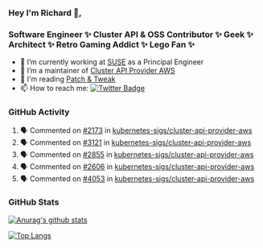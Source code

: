 ### Hey I'm Richard 👋, 

<h3 align="left">Software Engineer ✨ Cluster API & OSS Contributor ✨ Geek ✨ Architect ✨ Retro Gaming Addict ✨ Lego Fan ✨</h3>

- 🔭 I’m currently working at [SUSE](https://www.suse.com/) as a Principal Engineer
- 👯 I’m a maintainer of [Cluster API Provider AWS](https://github.com/kubernetes-sigs/cluster-api-provider-aws)
- 💬 I'm reading [Patch & Tweak](https://bjooks.com/products/patch-tweak-exploring-modular-synthesis)
- 📫 How to reach me: [![Twitter Badge](https://img.shields.io/badge/-@fruit_case-00acee?style=flat&logo=Twitter&logoColor=white)](https://twitter.com/intent/follow?screen_name=fruit_case "Follow on Twitter")

### GitHub Activity 

<!--START_SECTION:activity-->
1. 🗣 Commented on [#2173](https://github.com/kubernetes-sigs/cluster-api-provider-aws/issues/2173) in [kubernetes-sigs/cluster-api-provider-aws](https://github.com/kubernetes-sigs/cluster-api-provider-aws)
2. 🗣 Commented on [#3121](https://github.com/kubernetes-sigs/cluster-api-provider-aws/issues/3121) in [kubernetes-sigs/cluster-api-provider-aws](https://github.com/kubernetes-sigs/cluster-api-provider-aws)
3. 🗣 Commented on [#2855](https://github.com/kubernetes-sigs/cluster-api-provider-aws/issues/2855) in [kubernetes-sigs/cluster-api-provider-aws](https://github.com/kubernetes-sigs/cluster-api-provider-aws)
4. 🗣 Commented on [#2606](https://github.com/kubernetes-sigs/cluster-api-provider-aws/issues/2606) in [kubernetes-sigs/cluster-api-provider-aws](https://github.com/kubernetes-sigs/cluster-api-provider-aws)
5. 🗣 Commented on [#4053](https://github.com/kubernetes-sigs/cluster-api-provider-aws/issues/4053) in [kubernetes-sigs/cluster-api-provider-aws](https://github.com/kubernetes-sigs/cluster-api-provider-aws)
<!--END_SECTION:activity-->

### GitHub Stats

[![Anurag's github stats](https://github-readme-stats.vercel.app/api?username=richardcase&count_private=true&show_icons=true)](https://github.com/anuraghazra/github-readme-stats)

[![Top Langs](https://github-readme-stats.vercel.app/api/top-langs/?username=richardcase&hide=html&layout=compact)](https://github.com/anuraghazra/github-readme-stats)
